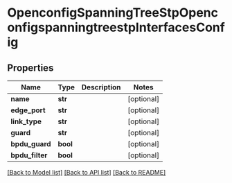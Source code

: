 # OpenconfigSpanningTreeStpOpenconfigspanningtreestpInterfacesConfig

## Properties
Name | Type | Description | Notes
------------ | ------------- | ------------- | -------------
**name** | **str** |  | [optional] 
**edge_port** | **str** |  | [optional] 
**link_type** | **str** |  | [optional] 
**guard** | **str** |  | [optional] 
**bpdu_guard** | **bool** |  | [optional] 
**bpdu_filter** | **bool** |  | [optional] 

[[Back to Model list]](../README.md#documentation-for-models) [[Back to API list]](../README.md#documentation-for-api-endpoints) [[Back to README]](../README.md)


